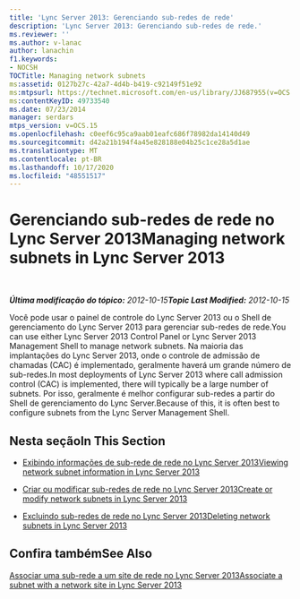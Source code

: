 ```yaml
---
title: 'Lync Server 2013: Gerenciando sub-redes de rede'
description: 'Lync Server 2013: Gerenciando sub-redes de rede.'
ms.reviewer: ''
ms.author: v-lanac
author: lanachin
f1.keywords:
- NOCSH
TOCTitle: Managing network subnets
ms:assetid: 0127b27c-42a7-4d4b-b419-c92149f51e92
ms:mtpsurl: https://technet.microsoft.com/en-us/library/JJ687955(v=OCS.15)
ms:contentKeyID: 49733540
ms.date: 07/23/2014
manager: serdars
mtps_version: v=OCS.15
ms.openlocfilehash: c0eef6c95ca9aab01eafc686f78982da14140d49
ms.sourcegitcommit: d42a21b194f4a45e828188e04b25c1ce28a5d1ae
ms.translationtype: MT
ms.contentlocale: pt-BR
ms.lasthandoff: 10/17/2020
ms.locfileid: "48551517"
---
```

# <a name="managing-network-subnets-in-lync-server-2013"></a><span data-ttu-id="6f300-103">Gerenciando sub-redes de rede no Lync Server 2013</span><span class="sxs-lookup"><span data-stu-id="6f300-103">Managing network subnets in Lync Server 2013</span></span>

<div data-xmlns="http://www.w3.org/1999/xhtml">

<div class="topic" data-xmlns="http://www.w3.org/1999/xhtml" data-msxsl="urn:schemas-microsoft-com:xslt" data-cs="https://msdn.microsoft.com/">

<div data-asp="https://msdn2.microsoft.com/asp">



</div>

<div id="mainSection">

<div id="mainBody">

<span> </span>

<span data-ttu-id="6f300-104">_**Última modificação do tópico:** 2012-10-15_</span><span class="sxs-lookup"><span data-stu-id="6f300-104">_**Topic Last Modified:** 2012-10-15_</span></span>

<span data-ttu-id="6f300-105">Você pode usar o painel de controle do Lync Server 2013 ou o Shell de gerenciamento do Lync Server 2013 para gerenciar sub-redes de rede.</span><span class="sxs-lookup"><span data-stu-id="6f300-105">You can use either Lync Server 2013 Control Panel or Lync Server 2013 Management Shell to manage network subnets.</span></span> <span data-ttu-id="6f300-106">Na maioria das implantações do Lync Server 2013, onde o controle de admissão de chamadas (CAC) é implementado, geralmente haverá um grande número de sub-redes.</span><span class="sxs-lookup"><span data-stu-id="6f300-106">In most deployments of Lync Server 2013 where call admission control (CAC) is implemented, there will typically be a large number of subnets.</span></span> <span data-ttu-id="6f300-107">Por isso, geralmente é melhor configurar sub-redes a partir do Shell de gerenciamento do Lync Server.</span><span class="sxs-lookup"><span data-stu-id="6f300-107">Because of this, it is often best to configure subnets from the Lync Server Management Shell.</span></span>

<div>

## <a name="in-this-section"></a><span data-ttu-id="6f300-108">Nesta seção</span><span class="sxs-lookup"><span data-stu-id="6f300-108">In This Section</span></span>

  - [<span data-ttu-id="6f300-109">Exibindo informações de sub-rede de rede no Lync Server 2013</span><span class="sxs-lookup"><span data-stu-id="6f300-109">Viewing network subnet information in Lync Server 2013</span></span>](lync-server-2013-viewing-network-subnet-information.md)

  - [<span data-ttu-id="6f300-110">Criar ou modificar sub-redes de rede no Lync Server 2013</span><span class="sxs-lookup"><span data-stu-id="6f300-110">Create or modify network subnets in Lync Server 2013</span></span>](lync-server-2013-create-or-modify-network-subnets.md)

  - [<span data-ttu-id="6f300-111">Excluindo sub-redes de rede no Lync Server 2013</span><span class="sxs-lookup"><span data-stu-id="6f300-111">Deleting network subnets in Lync Server 2013</span></span>](lync-server-2013-deleting-network-subnets.md)

</div>

<div>

## <a name="see-also"></a><span data-ttu-id="6f300-112">Confira também</span><span class="sxs-lookup"><span data-stu-id="6f300-112">See Also</span></span>


[<span data-ttu-id="6f300-113">Associar uma sub-rede a um site de rede no Lync Server 2013</span><span class="sxs-lookup"><span data-stu-id="6f300-113">Associate a subnet with a network site in Lync Server 2013</span></span>](lync-server-2013-associate-a-subnet-with-a-network-site.md)  
  

</div>

</div>

<span> </span>

</div>

</div>

</div>

